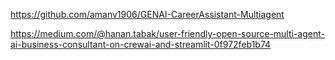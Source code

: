 https://github.com/amanv1906/GENAI-CareerAssistant-Multiagent

https://medium.com/@hanan.tabak/user-friendly-open-source-multi-agent-ai-business-consultant-on-crewai-and-streamlit-0f972feb1b74
